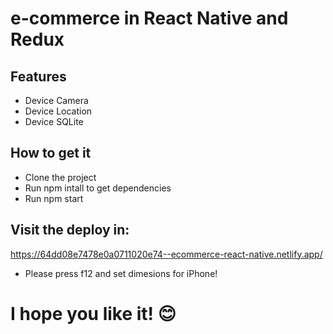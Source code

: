 # e-commerce in React Native and Redux

## Features

- Device Camera
- Device Location
- Device SQLite

## How to get it

- Clone the project
- Run npm intall to get dependencies
- Run npm start

## Visit the deploy in:

https://64dd08e7478e0a0711020e74--ecommerce-react-native.netlify.app/

- Please press f12 and set dimesions for iPhone!

# I hope you like it! :blush:
